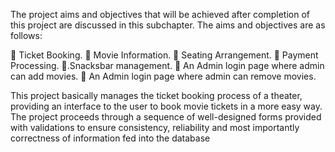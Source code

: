 The project aims and objectives that will be achieved after completion of this project
are discussed in this subchapter.
The aims and objectives are as follows:

   Ticket Booking.
   Movie Information.
   Seating Arrangement.
   Payment Processing.
  .Snacksbar management.
   An Admin login page where admin can add movies.
   An Admin login page where admin can remove movies. 

This project basically manages the ticket booking process of a theater, providing an interface
to the user to book movie tickets in a more easy way. The project proceeds through a sequence of
well-designed forms provided with validations to ensure consistency, reliability and most importantly correctness of information fed into the database 
